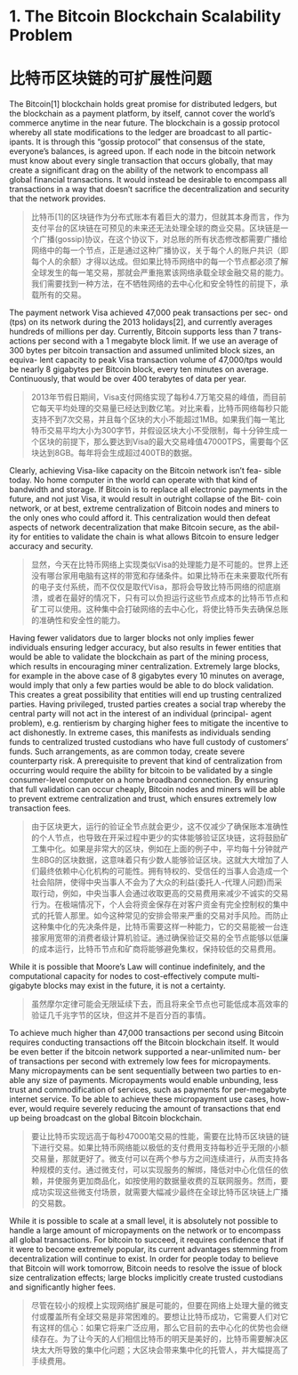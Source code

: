
# 1. The Bitcoin Blockchain Scalability Problem

# 比特币区块链的可扩展性问题

The Bitcoin[1] blockchain holds great promise for distributed ledgers, but the blockchain as a payment platform, by itself, cannot cover the world’s commerce anytime in the near future. The blockchain is a gossip protocol whereby all state modifications to the ledger are broadcast to all partic- ipants. It is through this “gossip protocol” that consensus of the state, everyone’s balances, is agreed upon. If each node in the bitcoin network must know about every single transaction that occurs globally, that may create a significant drag on the ability of the network to encompass all global financial transactions. It would instead be desirable to encompass all transactions in a way that doesn’t sacrifice the decentralization and security that the network provides.

> 比特币[1]的区块链作为分布式账本有着巨大的潜力，但就其本身而言，作为支付平台的区块链在可预见的未来还无法处理全球的商业交易。区块链是一个广播(gossip)协议，在这个协议下，对总账的所有状态修改都需要广播给网络中的每一个节点，正是通过这种广播协议，关于每个人的账户共识（即每个人的余额）才得以达成。但如果比特币网络中的每一个节点都必须了解全球发生的每一笔交易，那就会严重拖累该网络承载全球金融交易的能力。我们需要找到一种方法，在不牺牲网络的去中心化和安全特性的前提下，承载所有的交易。

The payment network Visa achieved 47,000 peak transactions per sec- ond (tps) on its network during the 2013 holidays[2], and currently averages hundreds of millions per day. Currently, Bitcoin supports less than 7 trans- actions per second with a 1 megabyte block limit. If we use an average of 300 bytes per bitcoin transaction and assumed unlimited block sizes, an equiva- lent capacity to peak Visa transaction volume of 47,000/tps would be nearly 8 gigabytes per Bitcoin block, every ten minutes on average. Continuously, that would be over 400 terabytes of data per year.

> 2013年节假日期间，Visa支付网络实现了每秒4.7万笔交易的峰值，而目前它每天平均处理的交易量已经达到数亿笔。对比来看，比特币网络每秒只能支持不到7次交易，并且每个区块的大小不能超过1MB。如果我们每一笔比特币交易平均大小为300字节，并假设区块大小不受限制，每十分钟生成一个区块的前提下，那么要达到Visa的最大交易峰值47000TPS，需要每个区块达到8GB。每年将会生成超过400TB的数据。


Clearly, achieving Visa-like capacity on the Bitcoin network isn’t fea- sible today. No home computer in the world can operate with that kind of bandwidth and storage. If Bitcoin is to replace all electronic payments in the future, and not just Visa, it would result in outright collapse of the Bit- coin network, or at best, extreme centralization of Bitcoin nodes and miners to the only ones who could afford it. This centralization would then defeat aspects of network decentralization that make Bitcoin secure, as the abil- ity for entities to validate the chain is what allows Bitcoin to ensure ledger accuracy and security.

> 显然，今天在比特币网络上实现类似Visa的处理能力是不可能的。世界上还没有哪台家用电脑有这样的带宽和存储条件。如果比特币在未来要取代所有的电子支付系统，而不仅仅是取代Visa，那将会导致比特币网络的彻底崩溃，或者在最好的情况下，只有可以负担运行这些节点成本的比特币节点和矿工可以使用。这种集中会打破网络的去中心化，将使比特币失去确保总账的准确性和安全性的能力。

Having fewer validators due to larger blocks not only implies fewer individuals ensuring ledger accuracy, but also results in fewer entities that would be able to validate the blockchain as part of the mining process, which results in encouraging miner centralization. Extremely large blocks, for example in the above case of 8 gigabytes every 10 minutes on average, would imply that only a few parties would be able to do block validation. This creates a great possibility that entities will end up trusting centralized parties. Having privileged, trusted parties creates a social trap whereby the central party will not act in the interest of an individual (principal- agent problem), e.g. rentierism by charging higher fees to mitigate the incentive to act dishonestly. In extreme cases, this manifests as individuals sending funds to centralized trusted custodians who have full custody of customers’ funds. Such arrangements, as are common today, create severe counterparty risk. A prerequisite to prevent that kind of centralization from occurring would require the ability for bitcoin to be validated by a single consumer-level computer on a home broadband connection. By ensuring that full validation can occur cheaply, Bitcoin nodes and miners will be able to prevent extreme centralization and trust, which ensures extremely low transaction fees.

> 由于区块更大，运行的验证全节点就会更少，这不仅减少了确保账本准确性的个人节点，也导致在开采过程中更少的实体能够验证区块链，这将鼓励矿工集中化。如果是非常大的区块，例如在上面的例子中，平均每十分钟就产生8BG的区块数据，这意味着只有少数人能够验证区块。这就大大增加了人们最终依赖中心化机构的可能性。拥有特权的、受信任的当事人会造成一个社会陷阱，使得中央当事人不会为了大众的利益(委托人-代理人问题)而采取行动，例如，中央当事人会通过收取更高的交易费用来减少不诚实的交易行为。在极端情况下，个人会将资金保存在对客户资金有完全控制权的集中式的托管人那里。如今这种常见的安排会带来严重的交易对手风险。而防止这种集中化的先决条件是，比特币需要这样一种能力，它的交易能被一台连接家用宽带的消费者级计算机验证。通过确保验证交易的全节点能够以低廉的成本运行，比特币节点和矿商将能够避免集权，保持较低的交易费用。

While it is possible that Moore’s Law will continue indefinitely, and the computational capacity for nodes to cost-effectively compute multi- gigabyte blocks may exist in the future, it is not a certainty.

> 虽然摩尔定律可能会无限延续下去，而且将来全节点也可能低成本高效率的验证几千兆字节的区块，但这并不是百分百的事情。

To achieve much higher than 47,000 transactions per second using Bitcoin requires conducting transactions off the Bitcoin blockchain itself. It would be even better if the bitcoin network supported a near-unlimited num- ber of transactions per second with extremely low fees for micropayments. Many micropayments can be sent sequentially between two parties to en- able any size of payments. Micropayments would enable unbunding, less trust and commodification of services, such as payments for per-megabyte internet service. To be able to achieve these micropayment use cases, how- ever, would require severely reducing the amount of transactions that end up being broadcast on the global Bitcoin blockchain.

> 要让比特币实现远高于每秒47000笔交易的性能，需要在比特币区块链的链下进行交易。如果比特币网络能以极低的支付费用支持每秒近乎无限的小额交易量，那就更好了。微支付可以在两个参与方之间连续进行，从而支持各种规模的支付。通过微支付，可以实现服务的解绑，降低对中心化信任的依赖，并使服务更加商品化，如按使用的数据量收费的互联网服务。然而，要成功实现这些微支付场景，就需要大幅减少最终在全球比特币区块链上广播的交易数。

While it is possible to scale at a small level, it is absolutely not possible to handle a large amount of micropayments on the network or to encompass all global transactions. For bitcoin to succeed, it requires confidence that if it were to become extremely popular, its current advantages stemming from decentralization will continue to exist. In order for people today to believe that Bitcoin will work tomorrow, Bitcoin needs to resolve the issue of block size centralization effects; large blocks implicitly create trusted custodians and significantly higher fees.

> 尽管在较小的规模上实现网络扩展是可能的，但要在网络上处理大量的微支付或覆盖所有全球交易是非常困难的。要想让比特币成功，它需要人们对它有这样的信心：如果它将来广泛应用，那么它目前的去中心化的优势也会继续存在。为了让今天的人们相信比特币的明天是美好的，比特币需要解决区块太大所导致的集中化问题；大区块会带来集中化的托管人，并大幅提高了手续费用。
